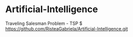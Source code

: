 # Artificial-Intelligence
Traveling Salesman Problem - TSP
$ https://github.com/RisteaGabriela/Artificial-Intelligence.git
